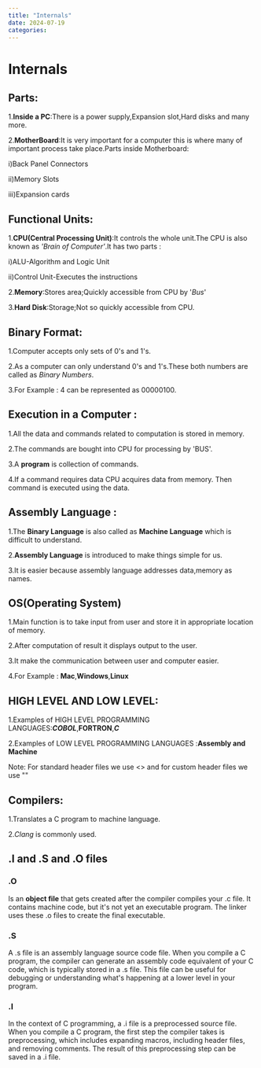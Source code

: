 ```yaml
---
title: "Internals"
date: 2024-07-19
categories:
---
```

# Internals
## Parts:
1.**Inside a PC**:There is a power supply,Expansion slot,Hard disks and many more.

2.**MotherBoard**:It is very important for a computer this is where many of important process take place.Parts inside Motherboard:

 i)Back Panel Connectors

 ii)Memory Slots

 iii)Expansion cards 

## Functional Units:

1.**CPU(Central Processing Unit)**:It controls the whole unit.The CPU is also known as  *'Brain of Computer'*.It has two parts :

i)ALU-Algorithm and Logic Unit

ii)Control Unit-Executes the instructions

2.**Memory**:Stores area;Quickly accessible from CPU by '*Bus*'

3.**Hard Disk**:Storage;Not so quickly accessible from CPU.

## Binary Format:
1.Computer accepts only sets of 0's and 1's.

2.As a computer can only understand 0's and 1's.These both numbers are called as *Binary Numbers*.

3.For Example : 4 can be represented as 00000100.

## Execution in a Computer :

1.All the data  and commands related to computation is stored in memory.

2.The commands are bought into CPU for processing by 'BUS'.

3.A **program** is collection of commands.

4.If a command requires data CPU acquires data from memory.
   Then command is executed using the data.


## Assembly Language :

1.The **Binary Language** is also called as **Machine Language** which is difficult to understand.

2.**Assembly Language** is introduced to make things simple for us.

3.It is easier because assembly language addresses data,memory as names.

## OS(Operating System)

1.Main function is to take input from user and store it in appropriate location of memory.

2.After computation of result it displays output to the user.

3.It make the communication between user and computer easier.

4.For Example : **Mac**,**Windows**,**Linux**

## HIGH LEVEL AND LOW LEVEL:

1.Examples of HIGH LEVEL PROGRAMMING LANGUAGES:**_COBOL_**,**FORTRON**,**_C_**

2.Examples of LOW LEVEL PROGRAMMING LANGUAGES :**Assembly and Machine**

Note: For standard header files we use <> and for custom header files we use ""

## Compilers:

1.Translates a C program to machine language.

2.*Clang* is commonly used.

## .I and .S and .O files

### .O
 Is an **object file** that gets created after the compiler compiles your .c file. It contains machine code, but it's not yet an executable program. The linker uses these .o files to create the final executable.

### .S
 A .s file is an assembly language source code file. When you compile a C program, the compiler can generate an assembly code equivalent of your C code, which is typically stored in a .s file. This file can be useful for debugging or understanding what's happening at a lower level in your program.

### .I
 In the context of C programming, a .i file is a preprocessed source file. When you compile a C program, the first step the compiler takes is preprocessing, which includes expanding macros, including header files, and removing comments. The result of this preprocessing step can be saved in a .i file. 

